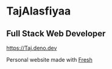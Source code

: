 # TajAlasfiyaa

## Full Stack Web Developer

https://Taj.deno.dev

Personal website made with [Fresh](https://fresh.deno.dev)
